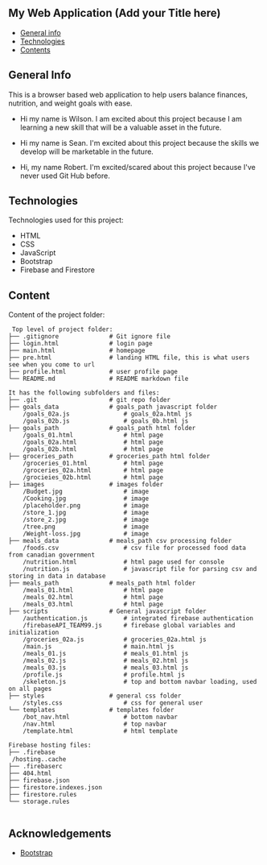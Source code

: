 ## My Web Application (Add your Title here)

* [General info](#general-info)
* [Technologies](#technologies)
* [Contents](#content)

## General Info

This is a browser based web application to help users balance finances, nutrition, and weight goals with ease.

* Hi my name is Wilson. I am excited about this project because I am learning a new skill that will be a valuable asset in the future.

* Hi my name is Sean. I'm excited about this project because the skills we develop will be marketable in the future.

* Hi, my name Robert. I'm excited/scared about this project because I've never used Git Hub before.

## Technologies

Technologies used for this project:

* HTML
* CSS
* JavaScript
* Bootstrap
* Firebase and Firestore

## Content

Content of the project folder:

```
 Top level of project folder: 
├── .gitignore              # Git ignore file
├── login.html              # login page
├── main.html               # homepage
├── pre.html                # landing HTML file, this is what users see when you come to url
├── profile.html            # user profile page
└── README.md               # README markdown file

It has the following subfolders and files:
├── .git                    # git repo folder
├── goals_data              # goals_path javascript folder
    /goals_02a.js               # goals_02a.html js
    /goals_02b.js               # goals_0b.html js
├── goals_path              # goals_path html folder
    /goals_01.html              # html page
    /goals_02a.html             # html page
    /goals_02b.html             # html page 
├── groceries_path          # groceries_path html folder
    /groceries_01.html          # html page
    /groceries_02a.html         # html page
    /grocieies_02b.html         # html page 
├── images                  # images folder
    /Budget.jpg                 # image
    /Cooking.jpg                # image
    /placeholder.png            # image
    /store_1.jpg                # image
    /store_2.jpg                # image
    /tree.png                   # image
    /Weight-loss.jpg            # image
├── meals_data              # meals_path csv processing folder
    /foods.csv                  # csv file for processed food data from canadian government
    /nutrition.html             # html page used for console
    /nutrition.js               # javascript file for parsing csv and storing in data in database
├── meals_path              # meals_path html folder
    /meals_01.html              # html page
    /meals_02.html              # html page
    /meals_03.html              # html page
├── scripts                 # General javascript folder
    /authentication.js          # integrated firebase authentication
    /firebaseAPI_TEAM99.js      # firebase global variables and initialization
    /groceries_02a.js           # groceries_02a.html js
    /main.js                    # main.html js
    /meals_01.js                # meals_01.html js
    /meals_02.js                # meals_02.html js
    /meals_03.js                # meals_03.html js
    /profile.js                 # profile.html js
    /skeleton.js                # top and bottom navbar loading, used on all pages
├── styles                  # general css folder
    /styles.css                 # css for general user
└── templates               # templates folder
    /bot_nav.html               # bottom navbar 
    /nav.html                   # top navbar
    /template.html              # html template

Firebase hosting files: 
├── .firebase
 /hosting..cache
├── .firebaserc
├── 404.html
├── firebase.json
├── firestore.indexes.json
├── firestore.rules
└── storage.rules


```

## Acknowledgements

* <a href="https://getbootstrap.com/">Bootstrap</a>
